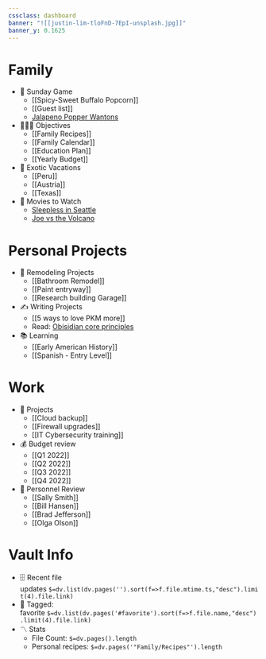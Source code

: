 ```yaml
---
cssclass: dashboard
banner: "![[justin-lim-tloFnD-7EpI-unsplash.jpg]]"
banner_y: 0.1625
---
```


# Family

-   🏈 Sunday Game
    -   [[Spicy-Sweet Buffalo Popcorn]]
    -   [[Guest list]]
    -   [Jalapeno Popper Wantons](https://www.allrecipes.com/recipe/166991/jalapeno-popper-wontons/)
-   👨‍👩‍👦 Objectives
    -   [[Family Recipes]]
    -   [[Family Calendar]]
    -   [[Education Plan]]
    -   [[Yearly Budget]]
-   🌅 Exotic Vacations
    -   [[Peru]]
    -   [[Austria]]
    -   [[Texas]]
-   🎥 Movies to Watch
    -   [Sleepless in Seattle](https://www.imdb.com/title/tt0108160/)
    -   [Joe vs the Volcano](https://www.imdb.com/title/tt0099892/)

# [](https://github.com/TfTHacker/DashboardPlusPlus/blob/master/Dashboard%2B%2B.md#personal-projects)Personal Projects

-   🏡 Remodeling Projects
    -   [[Bathroom Remodel]]
    -   [[Paint entryway]]
    -   [[Research building Garage]]
-   ✍️ Writing Projects
    -   [[5 ways to love PKM more]]
    -   Read: [Obisidian core principles](https://tfthacker.medium.com/obsidian-understanding-its-core-design-principles-7f3fafbd6e36)
-   📚 Learning
    -   [[Early American History]]
    -   [[Spanish - Entry Level]]

# [](https://github.com/TfTHacker/DashboardPlusPlus/blob/master/Dashboard%2B%2B.md#work)Work

-   💼 Projects
    -   [[Cloud backup]]
    -   [[Firewall upgrades]]
    -   [[IT Cybersecurity training]]
-   💰 Budget review
    -   [[Q1 2022]]
    -   [[Q2 2022]]
    -   [[Q3 2022]]
    -   [[Q4 2022]]
-   👥 Personnel Review
    -   [[Sally Smith]]
    -   [[Bill Hansen]]
    -   [[Brad Jefferson]]
    -   [[Olga Olson]]

# [](https://github.com/TfTHacker/DashboardPlusPlus/blob/master/Dashboard%2B%2B.md#vault-info)Vault Info

-   🗄️ Recent file updates `$=dv.list(dv.pages('').sort(f=>f.file.mtime.ts,"desc").limit(4).file.link)`
-   🔖 Tagged: favorite `$=dv.list(dv.pages('#favorite').sort(f=>f.file.name,"desc").limit(4).file.link)`
-   〽️ Stats
    -   File Count: `$=dv.pages().length`
    -   Personal recipes: `$=dv.pages('"Family/Recipes"').length`